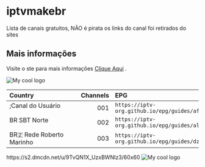 # iptvmakebr
Lista de canais gratuitos, NÃO é pirata os links do canal foi retirados do sites

## Mais informações

Visite o ste para mais informações [Clique Aqui](https://maketvbr.wixsite.com/listatvbr) .

<table>
  <thead>
    <tr><th align="left">Country&nbsp;&nbsp;&nbsp;&nbsp;&nbsp;&nbsp;&nbsp;&nbsp;&nbsp;&nbsp;&nbsp;&nbsp;&nbsp;&nbsp;&nbsp;&nbsp;&nbsp;&nbsp;&nbsp;&nbsp;&nbsp;&nbsp;&nbsp;&nbsp;&nbsp;</th><th align="left">Channels</th><th align="left">EPG</th></tr>
  </thead>
  <tbody>
    <tr><img src="https://s2.dmcdn.net/u/9TvQN1X_UzxBWNIz3/60x60" alt="My cool logo"/><td valign="top" rowspan="1">;Canal do Usuário</td><td align="right" nowrap>001</td><td nowrap><code>https://iptv-org.github.io/epg/guides/af.xml</code></td></tr>
    <tr><td valign="top" rowspan="1">BR&nbsp;SBT Norte</td><td align="right" nowrap>002</td><td nowrap><code>https://iptv-org.github.io/epg/guides/al.xml</code></td></tr>
    <tr><td valign="top" rowspan="1">BR🇿&nbsp;Rede Roberto Marinho</td><td align="right" nowrap>003</td><td nowrap><code>https://iptv-org.github.io/epg/guides/dz.xml</code></td></tr>
  </tbody>
</table>
<img>https://s2.dmcdn.net/u/9TvQN1X_UzxBWNIz3/60x60</img>
<img src="https://s2.dmcdn.net/u/9TvQN1X_UzxBWNIz3/60x60" alt="My cool logo"/>
